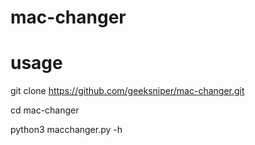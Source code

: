 # mac-changer

# usage 
git clone https://github.com/geeksniper/mac-changer.git

cd mac-changer

python3  macchanger.py  -h
